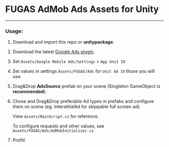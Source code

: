 # FUGAS AdMob Ads Assets for Unity

------

### Usage:

1. Download and import this repo or **unitypackage**.

2. Download the latest [Google Ads plugin](https://github.com/googleads/googleads-mobile-unity/releases).

3. Set `Assets/Google Mobile Ads/Settings` > `App Unit ID`

4. Set values in settings `Assets/FUGAS/Ads` for `Unit Ad Id` those you will use.

5. Drag&Drop **AdsSource** prefab on your scene (Singleton GameObject is **recommended**).

6. Chose and Drag&Drop preferable Ad types in prefabs and configure them on scene (eg. InterstitialAd for skippable full screen ad).

   View `Assets/MainScript.cs` for reference.

   To configure requests and other values, see `Assets/FUGAS/Ads/AdMobInitializer.cs`

7. Profit!



